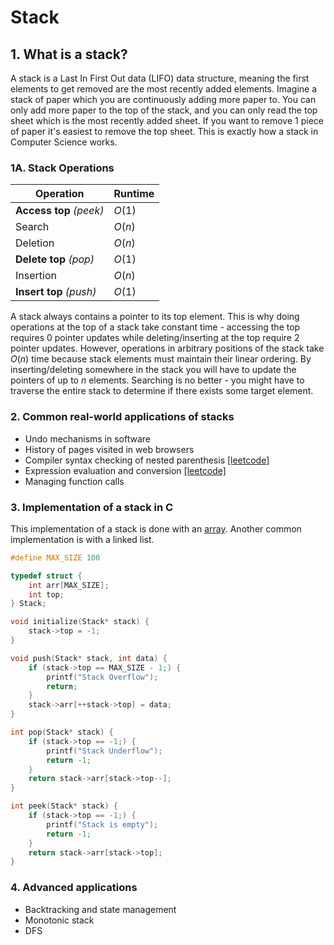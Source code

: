 # Stack

## 1. What is a stack?

A stack is a Last In First Out data (LIFO) data structure, meaning the first elements to get removed are the most recently added elements. Imagine a stack of paper which you are continuously adding more paper to. You can only add more paper to the top of the stack, and you can only read the top sheet which is the most recently added sheet. If you want to remove 1 piece of paper it's easiest to remove the top sheet. This is exactly how a stack in Computer Science works.

### 1A. Stack Operations

| Operation | Runtime |
| --------- | ------- |
| **Access top** *(peek)*| $O(1)$ |
| Search | $O(n)$ |
| Deletion | $O(n)$ |
| **Delete top** *(pop)*| $O(1)$ |
| Insertion | $O(n)$ |
| **Insert top** *(push)*| $O(1)$ |

A stack always contains a pointer to its top element. This is why doing operations at the top of a stack take constant time - accessing the top requires $0$ pointer updates while deleting/inserting at the top require $2$ pointer updates. However, operations in arbitrary positions of the stack take $O(n)$ time because stack elements must maintain their linear ordering. By inserting/deleting somewhere in the stack you will have to update the pointers of up to $n$ elements. Searching is no better - you might have to traverse the entire stack to determine if there exists some target element.

### 2. Common real-world applications of stacks

- Undo mechanisms in software
- History of pages visited in web browsers
- Compiler syntax checking of nested parenthesis [[leetcode]](https://leetcode.com/problems/valid-parentheses/description/)
- Expression evaluation and conversion [[leetcode]](https://leetcode.com/problems/evaluate-reverse-polish-notation/description/)
- Managing function calls

### 3. Implementation of a stack in C

This implementation of a stack is done with an [array](array.md). Another common implementation is with a linked list.

```c
#define MAX_SIZE 100

typedef struct {
    int arr[MAX_SIZE];
    int top;
} Stack;

void initialize(Stack* stack) {
    stack->top = -1;
}

void push(Stack* stack, int data) {
    if (stack->top == MAX_SIZE - 1;) {
        printf("Stack Overflow");
        return;
    }
    stack->arr[++stack->top] = data;
}

int pop(Stack* stack) {
    if (stack->top == -1;) {
        printf("Stack Underflow");
        return -1;
    }
    return stack->arr[stack->top--];
}

int peek(Stack* stack) {
    if (stack->top == -1;) {
        printf("Stack is empty");
        return -1;
    }
    return stack->arr[stack->top];
}


```

### 4. Advanced applications

- Backtracking and state management
- Monotonic stack
- DFS
